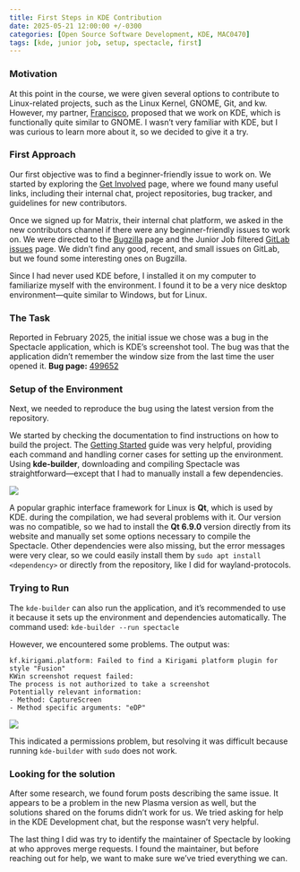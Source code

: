 ```yaml
---
title: First Steps in KDE Contribution
date: 2025-05-21 12:00:00 +/-0300
categories: [Open Source Software Development, KDE, MAC0470]
tags: [kde, junior job, setup, spectacle, first]
---
```


### Motivation

At this point in the course, we were given several options to contribute to Linux-related projects, such as the Linux Kernel, GNOME, Git, and kw. However, my partner, [Francisco](https://xivor.github.io/), proposed that we work on KDE, which is functionally quite similar to GNOME. I wasn’t very familiar with KDE, but I was curious to learn more about it, so we decided to give it a try.

### First Approach

Our first objective was to find a beginner-friendly issue to work on. We started by exploring the [Get Involved](https://community.kde.org/Get_Involved) page, where we found many useful links, including their internal chat, project repositories, bug tracker, and guidelines for new contributors.

Once we signed up for Matrix, their internal chat platform, we asked in the new contributors channel if there were any beginner-friendly issues to work on. We were directed to the [Bugzilla](https://bugs.kde.org/buglist.cgi?bug_status=UNCONFIRMED&bug_status=CONFIRMED&bug_status=NEW&bug_status=ASSIGNED&bug_status=REOPENED&keywords=junior-jobs&list_id=3158857) page and the Junior Job filtered [GitLab issues](https://invent.kde.org/dashboard/issues?sort=updated_desc&state=opened&label_name[]=Junior+Job) page. We didn’t find any good, recent, and small issues on GitLab, but we found some interesting ones on Bugzilla.

Since I had never used KDE before, I installed it on my computer to familiarize myself with the environment. I found it to be a very nice desktop environment—quite similar to Windows, but for Linux.

### The Task

Reported in February 2025, the initial issue we chose was a bug in the Spectacle application, which is KDE’s screenshot tool. The bug was that the application didn’t remember the window size from the last time the user opened it.
**Bug page:** [499652](https://bugs.kde.org/show_bug.cgi?id=499652)

### Setup of the Environment

Next, we needed to reproduce the bug using the latest version from the repository.

We started by checking the documentation to find instructions on how to build the project. The [Getting Started](https://develop.kde.org/docs/getting-started/building/kde-builder-setup/) guide was very helpful, providing each command and handling corner cases for setting up the environment. Using **kde-builder**, downloading and compiling Spectacle was straightforward—except that I had to manually install a few dependencies.

![](../_images/compiling-kde-builder.png)

A popular graphic interface framework for Linux is **Qt**, which is used by KDE. during the compilation, we had several problems with it. Our version was no compatible, so we had to install the **Qt 6.9.0** version directly from its website and manually set some options necessary to compile the Spectacle. Other dependencies were also missing, but the error messages were very clear, so we could easily install them by `sudo apt install <dependency>` or directly from the repository, like I did for wayland-protocols.

### Trying to Run

The `kde-builder` can also run the application, and it’s recommended to use it because it sets up the environment and dependencies automatically.
The command used: `kde-builder --run spectacle`

However, we encountered some problems. The output was:

```
kf.kirigami.platform: Failed to find a Kirigami platform plugin for style "Fusion"
KWin screenshot request failed:
The process is not authorized to take a screenshot
Potentially relevant information:
- Method: CaptureScreen
- Method specific arguments: "eDP"
```

![](../_images/running-spectacle.png)

This indicated a permissions problem, but resolving it was difficult because running `kde-builder` with `sudo` does not work.

### Looking for the solution

After some research, we found forum posts describing the same issue. It appears to be a problem in the new Plasma version as well, but the solutions shared on the forums didn’t work for us. We tried asking for help in the KDE Development chat, but the response wasn’t very helpful.

The last thing I did was try to identify the maintainer of Spectacle by looking at who approves merge requests. I found the maintainer, but before reaching out for help, we want to make sure we’ve tried everything we can.
